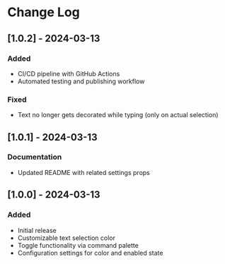 # Change Log

## [1.0.2] - 2024-03-13

### Added

- CI/CD pipeline with GitHub Actions
- Automated testing and publishing workflow

### Fixed

- Text no longer gets decorated while typing (only on actual selection)

## [1.0.1] - 2024-03-13

### Documentation

- Updated README with related settings props

## [1.0.0] - 2024-03-13

### Added

- Initial release
- Customizable text selection color
- Toggle functionality via command palette
- Configuration settings for color and enabled state
